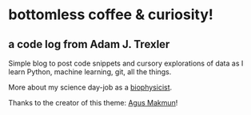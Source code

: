 # bottomless coffee & curiosity!

## a code log from Adam J. Trexler

Simple blog to post code snippets and cursory explorations of data as I learn Python, machine learning, git, all the things.  

More about my science day-job as a [biophysicist](https://www.adamtrexler.com).

Thanks to the creator of this theme: [Agus Makmun](https://github.com/agusmakmun)!


